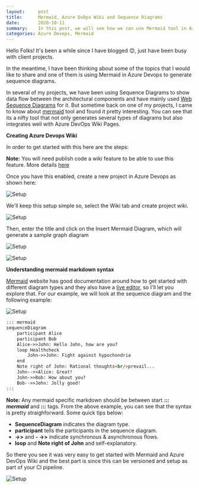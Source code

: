 ```yaml
---
layout:     post
title:      Mermaid, Azure DvOps Wiki and Sequence Diagrams
date:       2020-10-11
summary:    In this post, we will see how we can use Mermaid tool in Azure Devops to generate Sequence Diagrams  
categories: Azure Devops, Mermaid
---
```


Hello Folks! It's been a while since I have blogged 😊, just have been busy with client projects.

In the meantime, I have been thinking about some of the topics that I would like to share and one of them is using Mermaid in Azure Devops to generate sequence diagrams.

In several of my projects, we have been using Sequence Diagrams to show data flow between the architectural components and have mainly used [Web Sequence Diagrams](https://www.websequencediagrams.com/) for it. But sometime back on one of my projects, I came to know about [mermaid](http://mermaid-js.github.io/mermaid/) tool and found it pretty interesting. You can see that its a nifty tool that not only generates several types of diagrams but also integrates well with Azure DevOps Wiki Pages.

**Creating Azure Devops Wiki**

In order to get started with this here are the steps:

**Note:** You will need publish code a wiki feature to be able to use this feature. More details [here](https://docs.microsoft.com/en-us/azure/devops/project/wiki/publish-repo-to-wiki?view=azure-devops&tabs=browser)

Once you have this enabled, create a new project in Azure Devops as shown here:

![Setup]({{site.url}}/images/mermaid-1.png)

We'll keep this setup simple so, select the Wiki tab and create project wiki.

![Setup]({{site.url}}/images/mermaid-2.png)

Then, enter the title and click on the Insert Mermaid Diagram, which will generate a sample graph diagram

![Setup]({{site.url}}/images/mermaid-3.png)

![Setup]({{site.url}}/images/mermaid-4.png)

**Understanding mermaid markdown syntax**

[Mermaid](https://mermaid-js.github.io/mermaid/getting-started/n00b-gettingStarted.html) website has good documentation around how to get started with different diagram types and they also have a [live editor](https://mermaidjs.github.io/mermaid-live-editor/#/edit/eyJjb2RlIjoiZ3JhcGggVERcbkFbQ2hyaXN0bWFzXSAtLT58R2V0IG1vbmV5fCBCKEdvIHNob3BwaW5nKVxuQiAtLT4gQ3tMZXQgbWUgdGhpbmt9XG5DIC0tPnxPbmV8IERbTGFwdG9wXVxuQyAtLT58VHdvfCBFW2lQaG9uZV1cbkMgLS0-fFRocmVlfCBGW2ZhOmZhLWNhciBDYXJdXG4iLCJtZXJtYWlkIjp7InRoZW1lIjoiZGVmYXVsdCJ9fQ), so I'll let you explore that. For our example, we will look at the sequence diagram and the following example:

![Setup]({{site.url}}/images/mermaid-5.png)


```markdown
::: mermaid
sequenceDiagram
    participant Alice
    participant Bob
    Alice->>John: Hello John, how are you?
    loop Healthcheck
        John->>John: Fight against hypochondria
    end
    Note right of John: Rational thoughts<br/>prevail...
    John-->>Alice: Great!
    John->>Bob: How about you?
    Bob-->>John: Jolly good!
:::
```

**Note:** Any mermaid specific markdown should be between start ***::: mermaid*** and ***:::*** tags. From the above example, you can see that the syntax is pretty straighforward. Some quick tips below:

- **SequenceDiagram** indicates the diagram type.  
- **participant** tells the participants in the sequence diagram.
- **->>** and **- ->>** indicate synchronous & asynchronous flows. 
- **loop** and **Note right of John** and self-explanatory.

So there you see it was very easy to get started with Mermaid and Azure DevOps Wiki and the best part is since this can be versioned and setup as part of your CI pipeline.

![Setup]({{site.url}}/images/mermaid-6.png)